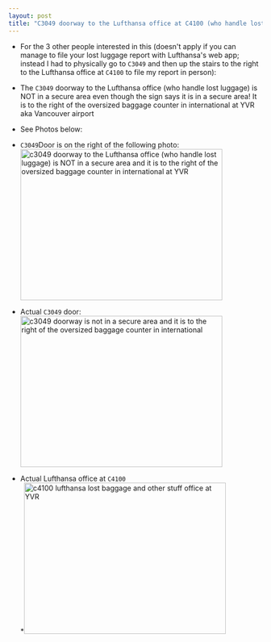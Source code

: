 ```yaml
---
layout: post
title: "C3049 doorway to the Lufthansa office at C4100 (who handle lost luggage) is NOT in a secure area and it is to the right of the oversized baggage counter in international at YVR"
---
```


* For the 3 other people interested in this (doesn't apply if you can manage to file your lost luggage report with Lufthansa's web app; instead I had to physically go to `C3049` and then up the stairs to the right to the Lufthansa office at `C4100` to file my report in person):

* The `C3049` doorway to the Lufthansa office (who handle lost luggage) is NOT in a secure area even though the sign says it is in a secure area! It is to the right of the oversized baggage counter in international at YVR aka Vancouver airport

* See Photos below:

* `C3049`Door is on the right of the following photo:<br />
<a data-flickr-embed="true" href="https://www.flickr.com/photos/roland/52180649298/in/photolist-2nv2rAs-2nv2t6d/" title="c3049 doorway to the Lufthansa office (who handle lost luggage) is NOT in a secure area and it is to the right of the oversized baggage counter in international at YVR"><img src="https://live.staticflickr.com/65535/52180649298_978fb82040_w.jpg" width="400" height="300" alt="c3049 doorway to the Lufthansa office (who handle lost luggage) is NOT in a secure area and it is to the right of the oversized baggage counter in international at YVR"></a><script async src="//embedr.flickr.com/assets/client-code.js" charset="utf-8"></script>
* Actual `C3049` door:<br />
<a data-flickr-embed="true" href="https://www.flickr.com/photos/roland/52180644266/in/photolist-2nv2rAs-2nv2t6d" title="c3049 doorway is not in a secure area and it is to the right of the oversized baggage counter in international"><img src="https://live.staticflickr.com/65535/52180644266_64ec921fb4_w.jpg" width="400" height="300" alt="c3049 doorway is not in a secure area and it is to the right of the oversized baggage counter in international"></a><script async src="//embedr.flickr.com/assets/client-code.js" charset="utf-8"></script>
* Actual Lufthansa office at `C4100`<br />
*<a data-flickr-embed="true" href="https://www.flickr.com/photos/roland/52180644286/in/dateposted-public/" title="c4100 lufthansa lost baggage and other stuff office at YVR"><img src="https://live.staticflickr.com/65535/52180644286_5ec45d6480_w.jpg" width="400" height="300" alt="c4100 lufthansa lost baggage and other stuff office at YVR"></a><script async src="//embedr.flickr.com/assets/client-code.js" charset="utf-8"></script>

